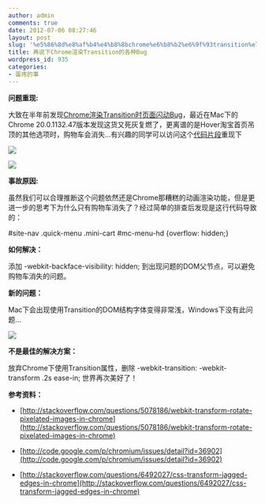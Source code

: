 ```yaml
---
author: admin
comments: true
date: 2012-07-06 08:27:46
layout: post
slug: '%e5%86%8d%e8%af%b4%e4%b8%8bchrome%e6%b8%b2%e6%9f%93transition%e7%9a%84%e5%90%84%e7%a7%8dbug'
title: 再说下Chrome渲染Transition的各种Bug
wordpress_id: 935
categories:
- 蛋疼的事
---
```


**问题重现:**

大致在半年前发现[Chrome渲染Transition时页面闪动Bug](http://ued.taobao.com/blog/2012/01/06/chrome%E6%B8%B2%E6%9F%93transition%E6%97%B6%E9%A1%B5%E9%9D%A2%E9%97%AA%E5%8A%A8bug/)，最近在Mac下的Chrome 20.0.1132.47版本发现这货又死灰复燃了，更离谱的是Hover淘宝首页吊顶的其他选项时，购物车会消失...有兴趣的同学可以访问这个[代码片段](http://jsfiddle.net/besteric/BCZUx/4/)重现下

![](http://img04.taobaocdn.com/tps/i4/T1oTzlXcBtXXXXY4Zf-550-25.png)

![](http://img03.taobaocdn.com/tps/i3/T1umDrXldfXXbFQn3g-554-29.png)

**事故原因:**

虽然我们可以合理推断这个问题依然还是Chrome那糟糕的动画渲染功能，但是更进一步的思考下为什么只有购物车消失了？经过简单的排查后发现是这行代码导致的：

#site-nav .quick-menu .mini-cart #mc-menu-hd {overflow: hidden;}

**如何解决：**

添加 -webkit-backface-visibility: hidden; 到出现问题的DOM父节点，可以避免购物车消失的问题。

**新的问题：**

Mac下会出现使用Transition的DOM结构字体变得非常浅，Windows下没有此问题...

![](http://img04.taobaocdn.com/tps/i4/T1APbqXdxqXXa.l.3i-563-28.png)

**不是最佳的解决方案：**

放弃Chrome下使用Transition属性，删除 -webkit-transition: -webkit-transform .2s ease-in; 世界再次美好了！

**参考资料：**



	
  * [http://stackoverflow.com/questions/5078186/webkit-transform-rotate-pixelated-images-in-chrome](http://stackoverflow.com/questions/5078186/webkit-transform-rotate-pixelated-images-in-chrome)

	
  * [http://code.google.com/p/chromium/issues/detail?id=36902](http://code.google.com/p/chromium/issues/detail?id=36902)

	
  * [http://stackoverflow.com/questions/6492027/css-transform-jagged-edges-in-chrome](http://stackoverflow.com/questions/6492027/css-transform-jagged-edges-in-chrome)



